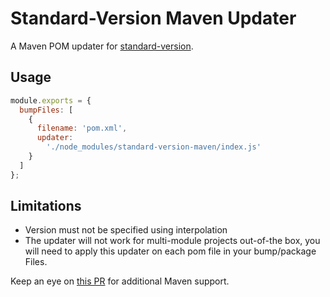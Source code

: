 # Standard-Version Maven Updater

A Maven POM updater for [standard-version](https://github.com/conventional-changelog/standard-version).

## Usage

```js
module.exports = {
  bumpFiles: [
    {
      filename: 'pom.xml',
      updater:
        './node_modules/standard-version-maven/index.js'
    }
  ]
};

```

## Limitations

- Version must not be specified using interpolation
- The updater will not work for multi-module projects out-of-the box, you will need to apply this updater on each pom file in your bump/package Files.

Keep an eye on [this PR](https://github.com/conventional-changelog/standard-version/pull/591) for additional Maven support.